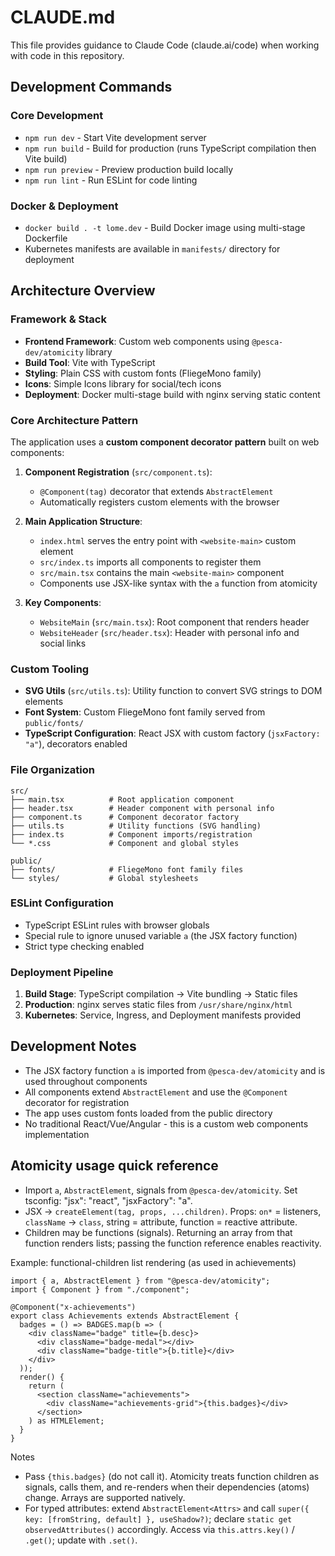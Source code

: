 # CLAUDE.md

This file provides guidance to Claude Code (claude.ai/code) when working with code in this repository.

## Development Commands

### Core Development
- `npm run dev` - Start Vite development server
- `npm run build` - Build for production (runs TypeScript compilation then Vite build)
- `npm run preview` - Preview production build locally
- `npm run lint` - Run ESLint for code linting

### Docker & Deployment
- `docker build . -t lome.dev` - Build Docker image using multi-stage Dockerfile
- Kubernetes manifests are available in `manifests/` directory for deployment

## Architecture Overview

### Framework & Stack
- **Frontend Framework**: Custom web components using `@pesca-dev/atomicity` library
- **Build Tool**: Vite with TypeScript
- **Styling**: Plain CSS with custom fonts (FliegeMono family)
- **Icons**: Simple Icons library for social/tech icons
- **Deployment**: Docker multi-stage build with nginx serving static content

### Core Architecture Pattern
The application uses a **custom component decorator pattern** built on web components:

1. **Component Registration** (`src/component.ts`):
   - `@Component(tag)` decorator that extends `AbstractElement`
   - Automatically registers custom elements with the browser

2. **Main Application Structure**:
   - `index.html` serves the entry point with `<website-main>` custom element
   - `src/index.ts` imports all components to register them
   - `src/main.tsx` contains the main `<website-main>` component
   - Components use JSX-like syntax with the `a` function from atomicity

3. **Key Components**:
   - `WebsiteMain` (`src/main.tsx`): Root component that renders header
   - `WebsiteHeader` (`src/header.tsx`): Header with personal info and social links

### Custom Tooling
- **SVG Utils** (`src/utils.ts`): Utility function to convert SVG strings to DOM elements
- **Font System**: Custom FliegeMono font family served from `public/fonts/`
- **TypeScript Configuration**: React JSX with custom factory (`jsxFactory: "a"`), decorators enabled

### File Organization
```
src/
├── main.tsx          # Root application component
├── header.tsx        # Header component with personal info
├── component.ts      # Component decorator factory
├── utils.ts          # Utility functions (SVG handling)
├── index.ts          # Component imports/registration
└── *.css             # Component and global styles

public/
├── fonts/            # FliegeMono font family files
└── styles/           # Global stylesheets
```

### ESLint Configuration
- TypeScript ESLint rules with browser globals
- Special rule to ignore unused variable `a` (the JSX factory function)
- Strict type checking enabled

### Deployment Pipeline
1. **Build Stage**: TypeScript compilation → Vite bundling → Static files
2. **Production**: nginx serves static files from `/usr/share/nginx/html`
3. **Kubernetes**: Service, Ingress, and Deployment manifests provided

## Development Notes

- The JSX factory function `a` is imported from `@pesca-dev/atomicity` and is used throughout components
- All components extend `AbstractElement` and use the `@Component` decorator for registration
- The app uses custom fonts loaded from the public directory
- No traditional React/Vue/Angular - this is a custom web components implementation


## Atomicity usage quick reference
- Import `a`, `AbstractElement`, signals from `@pesca-dev/atomicity`. Set tsconfig: "jsx": "react", "jsxFactory": "a".
- JSX -> `createElement(tag, props, ...children)`. Props: `on*` = listeners, `className` -> `class`, string = attribute, function = reactive attribute.
- Children may be functions (signals). Returning an array from that function renders lists; passing the function reference enables reactivity.

Example: functional-children list rendering (as used in achievements)
```tsx
import { a, AbstractElement } from "@pesca-dev/atomicity";
import { Component } from "./component";

@Component("x-achievements")
export class Achievements extends AbstractElement {
  badges = () => BADGES.map(b => (
    <div className="badge" title={b.desc}>
      <div className="badge-medal"></div>
      <div className="badge-title">{b.title}</div>
    </div>
  ));
  render() {
    return (
      <section className="achievements">
        <div className="achievements-grid">{this.badges}</div>
      </section>
    ) as HTMLElement;
  }
}
```
Notes
- Pass `{this.badges}` (do not call it). Atomicity treats function children as signals, calls them, and re-renders when their dependencies (atoms) change. Arrays are supported natively.
- For typed attributes: extend `AbstractElement<Attrs>` and call `super({ key: [fromString, default] }, useShadow?)`; declare `static get observedAttributes()` accordingly. Access via `this.attrs.key()` / `.get()`; update with `.set()`.
